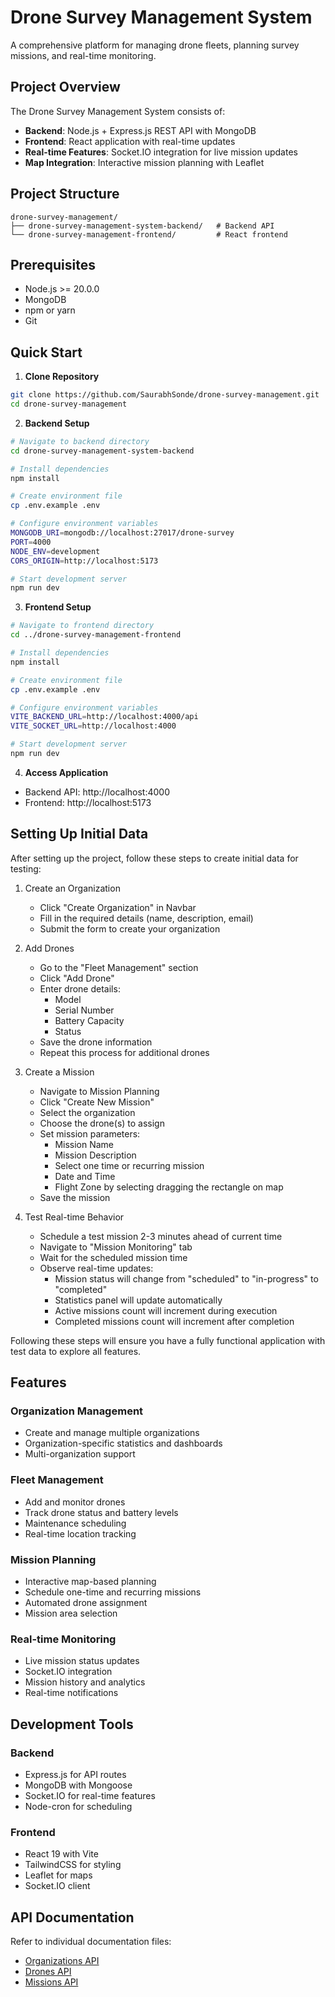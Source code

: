 # Drone Survey Management System

A comprehensive platform for managing drone fleets, planning survey missions, and real-time monitoring.

## Project Overview

The Drone Survey Management System consists of:
- **Backend**: Node.js + Express.js REST API with MongoDB
- **Frontend**: React application with real-time updates
- **Real-time Features**: Socket.IO integration for live mission updates
- **Map Integration**: Interactive mission planning with Leaflet

## Project Structure

```
drone-survey-management/
├── drone-survey-management-system-backend/   # Backend API
└── drone-survey-management-frontend/         # React frontend
```

## Prerequisites

- Node.js >= 20.0.0
- MongoDB
- npm or yarn
- Git

## Quick Start

1. **Clone Repository**
```bash
git clone https://github.com/SaurabhSonde/drone-survey-management.git
cd drone-survey-management
```

2. **Backend Setup**
```bash
# Navigate to backend directory
cd drone-survey-management-system-backend

# Install dependencies
npm install

# Create environment file
cp .env.example .env

# Configure environment variables
MONGODB_URI=mongodb://localhost:27017/drone-survey
PORT=4000
NODE_ENV=development
CORS_ORIGIN=http://localhost:5173

# Start development server
npm run dev
```

3. **Frontend Setup**
```bash
# Navigate to frontend directory
cd ../drone-survey-management-frontend

# Install dependencies
npm install

# Create environment file
cp .env.example .env

# Configure environment variables
VITE_BACKEND_URL=http://localhost:4000/api
VITE_SOCKET_URL=http://localhost:4000

# Start development server
npm run dev
```

4. **Access Application**
- Backend API: http://localhost:4000
- Frontend: http://localhost:5173

## Setting Up Initial Data

After setting up the project, follow these steps to create initial data for testing:

1. Create an Organization
   - Click "Create Organization" in Navbar
   - Fill in the required details (name, description, email)
   - Submit the form to create your organization

2. Add Drones
   - Go to the "Fleet Management" section
   - Click "Add Drone"
   - Enter drone details:
     - Model
     - Serial Number
     - Battery Capacity
     - Status
   - Save the drone information
   - Repeat this process for additional drones

3. Create a Mission
   - Navigate to Mission Planning
   - Click "Create New Mission"
   - Select the organization
   - Choose the drone(s) to assign
   - Set mission parameters:
     - Mission Name
     - Mission Description
     - Select one time or recurring mission
     - Date and Time
     - Flight Zone by selecting dragging the rectangle on map
   - Save the mission

4. Test Real-time Behavior
   - Schedule a test mission 2-3 minutes ahead of current time
   - Navigate to "Mission Monitoring" tab
   - Wait for the scheduled mission time
   - Observe real-time updates:
     - Mission status will change from "scheduled" to "in-progress" to "completed"
     - Statistics panel will update automatically
     - Active missions count will increment during execution
     - Completed missions count will increment after completion

Following these steps will ensure you have a fully functional application with test data to explore all features.

## Features

### Organization Management
- Create and manage multiple organizations
- Organization-specific statistics and dashboards
- Multi-organization support

### Fleet Management
- Add and monitor drones
- Track drone status and battery levels
- Maintenance scheduling
- Real-time location tracking

### Mission Planning
- Interactive map-based planning
- Schedule one-time and recurring missions
- Automated drone assignment
- Mission area selection

### Real-time Monitoring
- Live mission status updates
- Socket.IO integration
- Mission history and analytics
- Real-time notifications

## Development Tools

### Backend
- Express.js for API routes
- MongoDB with Mongoose
- Socket.IO for real-time features
- Node-cron for scheduling

### Frontend
- React 19 with Vite
- TailwindCSS for styling
- Leaflet for maps
- Socket.IO client

## API Documentation

Refer to individual documentation files:
- [Organizations API](/drone-survey-management-system-backend/docs/api/organizations.md)
- [Drones API](/drone-survey-management-system-backend/docs/api/drones.md)
- [Missions API](/drone-survey-management-system-backend/docs/api/missions.md)

